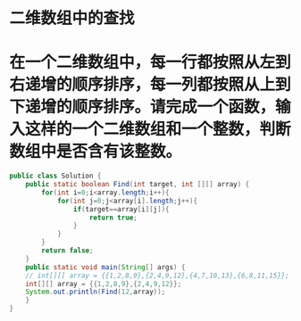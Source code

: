 # 二维数组中的查找
# 在一个二维数组中，每一行都按照从左到右递增的顺序排序，每一列都按照从上到下递增的顺序排序。请完成一个函数，输入这样的一个二维数组和一个整数，判断数组中是否含有该整数。

```java
public class Solution {
	public static boolean Find(int target, int [][] array) {
		for(int i=0;i<array.length;i++){
			for(int j=0;j<array[i].length;j++){
				if(target==array[i][j]){
					return true;
				}
			}
		}
		return false;
	}
	public static void main(String[] args) {
	// int[][] array = {{1,2,8,9},{2,4,9,12},{4,7,10,13},{6,8,11,15}};
	int[][] array = {{1,2,8,9},{2,4,9,12}};
	System.out.println(Find(12,array));
	}
}
```
